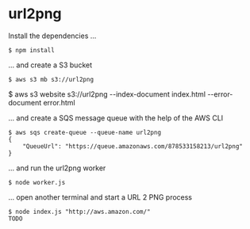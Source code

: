 # url2png

Install the dependencies ...

	$ npm install

... and create a S3 bucket

	$ aws s3 mb s3://url2png
  $ aws s3 website s3://url2png --index-document index.html --error-document error.html

... and create a SQS message queue with the help of the AWS CLI

	$ aws sqs create-queue --queue-name url2png
	{
		"QueueUrl": "https://queue.amazonaws.com/878533158213/url2png"
	}

... and run the url2png worker

	$ node worker.js

... open another terminal and start a URL 2 PNG process

	$ node index.js "http://aws.amazon.com/"
	TODO
